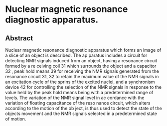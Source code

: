 # Nuclear magnetic resonance diagnostic apparatus.

## Abstract
Nuclear magnetic resonance diagnostic apparatus which forms an image of a slice of an object is described. The ap paratus includes a circuit for detecting NMR signals induced from an object, having a resonance circuit formed by a re ceiving coil 31 which surrounds the object and a capacitor 32 , peak hold means 39 for receiving the NMR signals generated from the resonance circuit 31, 32 to retain the maximum value of the NMR signals in an excitation cycle of the sprins of the excited nuclei, and a synchronism device 42 for controlling the selection of the NMR signals in response to the value held by the peak hold means being with a predetermined range of levels. The variation of the NMR signal level in ac cordance with the variation of floating capacitance of the reso nance circuit, which alters according to the motion of the ob ject, is thus used to detect the state of the objects movement and the NMR signals selected in a predetermined state of motion.